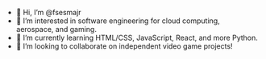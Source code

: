 - 👋 Hi, I’m @fsesmajr
- 👀 I’m interested in software engineering for cloud computing, aerospace, and gaming.
- 🌱 I’m currently learning HTML/CSS, JavaScript, React, and more Python.
- 💞️ I’m looking to collaborate on independent video game projects!

<!---
- 📫 How to reach me: You can email me at [fsesmajr@gmail.com].
fsesmajr/fsesmajr is a ✨ special ✨ repository because its `README.md` (this file) appears on your GitHub profile.
You can click the Preview link to take a look at your changes.
--->
